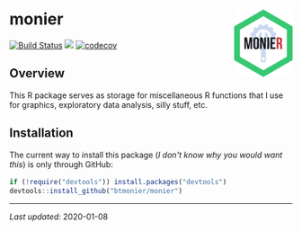 
monier <img src="man/figures/monier_logo.svg" align="right" height="120"/>
==========================================================================

[![Build Status](https://travis-ci.org/btmonier/monier.svg?branch=master)](https://travis-ci.org/btmonier/monier) [![](https://img.shields.io/badge/lifecycle-experimental-orange.svg)](https://www.tidyverse.org/lifecycle/#experimental) [![codecov](https://codecov.io/gh/btmonier/pathr/branch/master/graph/badge.svg)](https://ci.appveyor.com/project/btmonier/monier)

Overview
--------

This R package serves as storage for miscellaneous R functions that I use for graphics, exploratory data analysis, silly stuff, etc.

Installation
------------

The current way to install this package (*I don't know why you would want this*) is only through GitHub:

``` r
if (!require("devtools")) install.packages("devtools")
devtools::install_github("btmonier/monier")
```

------------------------------------------------------------------------

*Last updated:* 2020-01-08
